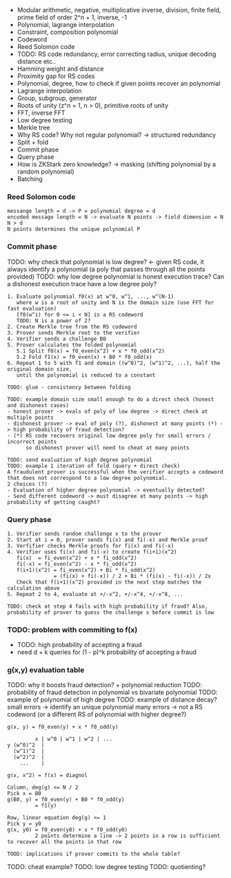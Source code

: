 - Modular arithmetic, negative, multiplicative inverse, division, finite field, prime field of order 2^n + 1, inverse, -1
- Polynomial, lagrange interpolation
- Constraint, composition polynomial
- Codeword
- Reed Solomon code
- TODO: RS code redundancy, error correcting radius, unique decoding distance etc..
- Hamming weight and distance
- Proximity gap for RS codes
- Polynomial, degree, how to check if given points recover an polynomial
- Lagrange interpolation
- Group, subgroup, generator
- Roots of unity (z^n = 1, n > 0), primitive roots of unity
- FFT, inverse FFT
- Low degree testing
- Merkle tree
- Why RS code? Why not regular polynomial? -> structured redundancy
- Split + fold
- Commit phase
- Query phase
- How is ZKStark zero knowledge? -> masking (shifting polynomial by a random polynomial)
- Batching

### Reed Solomon code
```
messange length = d -> P = polynomial degree = d
encoded message length = N -> evaluate N points -> field dimension = N
N > d
N points determines the unique polynomial P
```

### Commit phase

TODO: why check that polynomial is low degree? <- given RS code, it always identify a polynomial (a poly that passes through all the points provided)
TODO: why low degree polynomial is honest execution trace? Can a dishonest execution trace have a low degree poly?

```
1. Evaluate polynomial f0(x) at w^0, w^1, ..., w^(N-1)
   where w is a root of unity and N is the domain size (use FFT for fast evaluation)
   [f0(w^i) for 0 <= i < N] is a RS codeword
   TODO: N is a power of 2?
2. Create Merkle tree from the RS codeword
3. Prover sends Merkle root to the verifier
4. Verifier sends a challenge B0
5. Prover calculates the folded polynomial
   5.1 Split f0(x) = f0_even(x^2) + x * f0_odd(x^2)
   5.2 Fold f1(x) = f0_even(x) + B0 * f0_odd(x)
6. Repeat 1 to 5 with f1 and domain ((w^0)^2, (w^1)^2, ...), half the original domain size,
   until the polynomial is reduced to a constant
```

```
TODO: glue - consistency between folding
```

```
TODO: example domain size small enough to do a direct check (honest and dishonest cases)
- honest prover -> evals of poly of low degree -> direct check at multiple points
- dishonest prover -> eval of poly (?), dishonest at many points (*) -> high probability of fraud detection?
- (*) RS code recovers original low degree poly for small errors / incorrect points
      so dishonest prover will need to cheat at many points
```

```
TODO: send evaluation of high degree polynomial
TODO: example 1 iteration of fold (query + direct check)
A fraudulent prover is successful when the verifier accepts a codeword that does not correspond to a low degree polynomial.
2 choices (?)
- Evaluation of higher degree polynomial -> eventually detected?
- Send different codeword -> must disagree at many points -> high probability of getting caught?
```
### Query phase

```
1. Verifier sends random challenge x to the prover
2. Start at i = 0, prover sends fi(x) and fi(-x) and Merkle proof
3. Verfifier checks Merkle proofs for fi(x) and fi(-x)
4. Verifier uses fi(x) and fi(-x) to create f(i+1)(x^2)
   fi(x)  = fi_even(x^2) + x * fi_odd(x^2)
   fi(-x) = fi_even(x^2) - x * fi_odd(x^2)
   f(i+1)(x^2) = fi_even(x^2) + Bi * fi_odd(x^2)
               = (fi(x) + fi(-x)) / 2 + Bi * (fi(x) - fi(-x)) / 2x
   Check that f(i+1)(x^2) provided in the next step matches the calculation above
5. Repeat 2 to 4, evaluate at +/-x^2, +/-x^4, +/-x^8, ...

TODO: check at step 4 fails with high probability if fraud? Also, probability of prover to guess the challenge x before commit is low
```

### TODO: problem with commiting to f(x)
- TODO: high probability of accepting a fraud
- need d + k queries for (1 - p)^k probability of accepting a fraud

### g(x,y) evaluation table
TODO: why it boosts fraud detection? + polynomial reduction
TODO: probability of fraud detection in polynomial vs bivariate polynomial
TODO: example of polynomial of high degree
TODO: example of distance decay?
small errors -> identify an unique polynomial
many errors -> not a RS codeword (or a different RS of polynomial with higher degree?)

```
g(x, y) = f0_even(y) + x * f0_odd(y)

         x | w^0 | w^1 | w^2 | ...
y (w^0)^2  |
  (w^1)^2  |
  (w^2)^2  |
    ...    |

g(x, x^2) = f(x) = diagnol

Column, deg(g) <= N / 2
Pick x = B0
g(B0, y) = f0_even(y) + B0 * f0_odd(y) 
         = f1(y)

Row, linear equation deg(g) <= 1
Pick y = y0
g(x, y0) = f0_even(y0) + x * f0_odd(y0) 
         2 points determine a line -> 2 points in a row is sufficient to recover all the points in that row

TOOD: implications if prover commits to the whole table?
```

TODO: cheat example?
TODO: low degree testing
TODO: quotienting?










